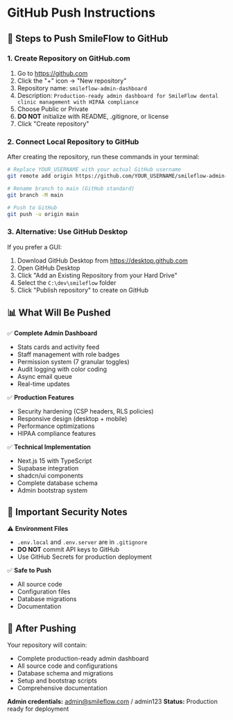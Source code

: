 # GitHub Push Instructions

## 🚀 **Steps to Push SmileFlow to GitHub**

### **1. Create Repository on GitHub.com**
1. Go to https://github.com
2. Click the "+" icon → "New repository"
3. Repository name: `smileflow-admin-dashboard`
4. Description: `Production-ready admin dashboard for SmileFlow dental clinic management with HIPAA compliance`
5. Choose Public or Private
6. **DO NOT** initialize with README, .gitignore, or license
7. Click "Create repository"

### **2. Connect Local Repository to GitHub**
After creating the repository, run these commands in your terminal:

```bash
# Replace YOUR_USERNAME with your actual GitHub username
git remote add origin https://github.com/YOUR_USERNAME/smileflow-admin-dashboard.git

# Rename branch to main (GitHub standard)
git branch -M main

# Push to GitHub
git push -u origin main
```

### **3. Alternative: Use GitHub Desktop**
If you prefer a GUI:
1. Download GitHub Desktop from https://desktop.github.com
2. Open GitHub Desktop
3. Click "Add an Existing Repository from your Hard Drive"
4. Select the `C:\dev\smileflow` folder
5. Click "Publish repository" to create on GitHub

## 📊 **What Will Be Pushed**

✅ **Complete Admin Dashboard**
- Stats cards and activity feed
- Staff management with role badges
- Permission system (7 granular toggles)
- Audit logging with color coding
- Async email queue
- Real-time updates

✅ **Production Features**
- Security hardening (CSP headers, RLS policies)
- Responsive design (desktop + mobile)
- Performance optimizations
- HIPAA compliance features

✅ **Technical Implementation**
- Next.js 15 with TypeScript
- Supabase integration
- shadcn/ui components
- Complete database schema
- Admin bootstrap system

## 🔐 **Important Security Notes**

⚠️ **Environment Files**
- `.env.local` and `.env.server` are in `.gitignore`
- **DO NOT** commit API keys to GitHub
- Use GitHub Secrets for production deployment

✅ **Safe to Push**
- All source code
- Configuration files
- Database migrations
- Documentation

## 🎯 **After Pushing**

Your repository will contain:
- Complete production-ready admin dashboard
- All source code and configurations
- Database schema and migrations
- Setup and bootstrap scripts
- Comprehensive documentation

**Admin credentials:** admin@smileflow.com / admin123
**Status:** Production ready for deployment
